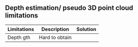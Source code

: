 ## Depth estimation/ pseudo 3D point cloud limitations

| Limitations | Description | Solution |
| -- | -- | -- |
| Depth gth | Hard to obtain | | 